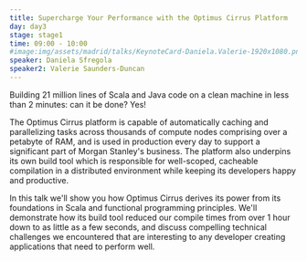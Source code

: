 ```yaml
---
title: Supercharge Your Performance with the Optimus Cirrus Platform
day: day3
stage: stage1
time: 09:00 - 10:00
#image:img/assets/madrid/talks/KeynoteCard-Daniela.Valerie-1920x1080.png
speaker: Daniela Sfregola
speaker2: Valerie Saunders-Duncan
---
```


Building 21 million lines of Scala and Java code on a clean machine in less than 2 minutes: can it be done? Yes!

The Optimus Cirrus platform is capable of automatically caching and parallelizing tasks across thousands of compute nodes comprising over a petabyte of RAM, and is used in production every day to support a significant part of Morgan Stanley's business. The platform also underpins its own build tool which is responsible for well-scoped, cacheable compilation in a distributed environment while keeping its developers happy and productive.

In this talk we'll show you how Optimus Cirrus derives its power from its foundations in Scala and functional programming principles. We'll demonstrate how its build tool reduced our compile times from over 1 hour down to as little as a few seconds, and discuss compelling technical challenges we encountered that are interesting to any developer creating applications that need to perform well.
